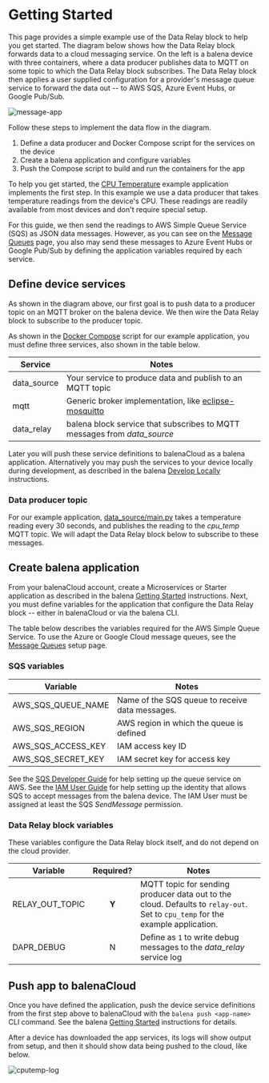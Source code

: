 # Getting Started
This page provides a simple example use of the Data Relay block to help you get started. The diagram below shows how the Data Relay block forwards data to a cloud messaging service. On the left is a balena device with three containers, where a data producer publishes data to MQTT on some topic to which the Data Relay block subscribes. The Data Relay block then applies a user supplied configuration for a provider's message queue service to forward the data out -- to AWS SQS, Azure Event Hubs, or Google Pub/Sub.

![message-app](https://raw.githubusercontent.com/balena-io-playground/data-relay/main/docs/images/message-app.png)

Follow these steps to implement the data flow in the diagram.

 1. Define a data producer and Docker Compose script for the services on the device
 1. Create a balena application and configure variables
 1. Push the Compose script to build and run the containers for the app

To help you get started, the [CPU Temperature](https://github.com/balena-io-playground/data-relay/tree/main/examples/cputemp) example application implements the first step. In this example we use a data producer that takes temperature readings from the device's CPU. These readings are readily available from most devices and don't require special setup.

For this guide, we then send the readings to AWS Simple Queue Service (SQS) as JSON data messages. However, as you can see on the [Message Queues](message-queues) page, you also may send these messages to Azure Event Hubs or Google Pub/Sub by defining the application variables required by each service.

## Define device services

As shown in the diagram above, our first goal is to push data to a producer topic on an MQTT broker on the balena device. We then wire the Data Relay block to subscribe to the producer topic.

As shown in the [Docker Compose](https://github.com/balena-io-playground/data-relay/blob/main/examples/cputemp/docker-compose.yml) script for our example application, you must define three services, also shown in the table below.

| Service    | Notes                                                                                                                                                       |
|------------|-------------------------------------------------------------------------------------------------------------------------------------------------------------|
| data_source|Your service to produce data and publish to an MQTT topic                                                                                                   |
| mqtt       |Generic broker implementation, like [eclipse-mosquitto](https://hub.docker.com/_/eclipse-mosquitto)                                                                   |
| data_relay      |                                                                                         balena block service that subscribes to MQTT messages from *data_source* |

Later you will push these service definitions to balenaCloud as a balena application. Alternatively you may push the services to your device locally during development, as described in the balena [Develop Locally](https://www.balena.io/docs/learn/develop/local-mode/) instructions.

### Data producer topic
For our example application, [data_source/main.py](https://github.com/balena-io-playground/data-relay/blob/main/examples/cputemp/cputemp/main.py) takes a temperature reading every 30 seconds, and publishes the reading to the *cpu_temp* MQTT topic. We will adapt the Data Relay block below to subscribe to these messages.

## Create balena application
From your balenaCloud account, create a Microservices or Starter application as described in the balena [Getting Started](https://www.balena.io/docs/learn/getting-started/raspberrypi3/nodejs/) instructions. Next, you must define variables for the application that configure the Data Relay block -- either in balenaCloud or via the balena CLI.

The table below describes the variables required for the AWS Simple Queue Service. To use the Azure or Google Cloud message queues, see the [Message Queues](message-queues) setup page.

### SQS variables

| Variable         | Notes                                                                             |
|------------------|-----------------------------------------------------------------------------------|
|AWS_SQS_QUEUE_NAME|Name of the SQS queue to receive data messages.|
|AWS_SQS_REGION    |AWS region in which the queue is defined                                           |
|AWS_SQS_ACCESS_KEY|IAM access key ID                                                                  |
|AWS_SQS_SECRET_KEY|IAM secret key for access key                                                      |

See the [SQS Developer Guide](https://docs.aws.amazon.com/AWSSimpleQueueService/latest/SQSDeveloperGuide/welcome.html) for help setting up the queue service on AWS. See the [IAM User Guide](https://docs.aws.amazon.com/IAM/latest/UserGuide/index.html) for help setting up the identity that allows SQS to accept messages from the balena device. The IAM User must be assigned at least the SQS *SendMessage* permission.

### Data Relay block variables
These variables configure the Data Relay block itself, and do not depend on the cloud provider.

| Variable | Required? | Notes                                                                                                                                             |
|--------- | :-------: | --------- |
|RELAY_OUT_TOPIC | **Y** |MQTT topic for sending producer data out to the cloud. Defaults to `relay-out`. Set to `cpu_temp` for the example application. |
|DAPR_DEBUG       | N |Define as `1` to write debug messages to the *data_relay* service log                                                                                                   |

## Push app to balenaCloud
Once you have defined the application, push the device service definitions from the first step above to balenaCloud with the `balena push <app-name>` CLI command. See the balena [Getting Started](https://www.balena.io/docs/learn/getting-started/raspberrypi3/nodejs/#add-release) instructions for details.

After a device has downloaded the app services, its logs will show output from setup, and then it should show data being pushed to the cloud, like below.

![cputemp-log](https://raw.githubusercontent.com/balena-io-playground/data-relay/main/docs/images/cputemp-log.png)

